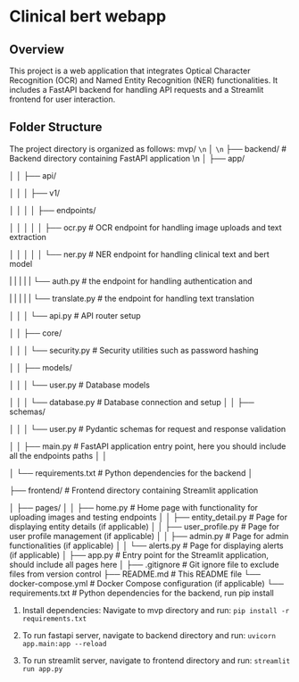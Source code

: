# Clinical bert webapp

## Overview

This project is a web application that integrates Optical Character Recognition (OCR) and Named Entity Recognition (NER) functionalities. It includes a FastAPI backend for handling API requests and a Streamlit frontend for user interaction.

## Folder Structure

The project directory is organized as follows:
mvp/ `\n`
│ `\n`
├── backend/ # Backend directory containing FastAPI application \n
│ ├── app/

│ │ ├── api/

│ │ │ ├── v1/

│ │ │ │ ├── endpoints/

│ │ │ │ │ ├── ocr.py # OCR endpoint for handling image uploads and text extraction

│ │ │ │ │ └── ner.py # NER endpoint for handling clinical text and bert model

| | | | | └── auth.py # the endpoint for handling authentication and 

| | | | | └── translate.py # the endpoint for handling text translation

│ │ │ └── api.py # API router setup

│ │ ├── core/

│ │ │ └── security.py # Security utilities such as password hashing

│ │ ├── models/

│ │ │ └── user.py # Database models

│ │ │ └── database.py # Database connection and setup
│ │ ├── schemas/

│ │ │ └── user.py # Pydantic schemas for request and response validation

│ │ ├── main.py # FastAPI application entry point, here you should include all the endpoints paths
│ │

│ └── requirements.txt # Python dependencies for the backend
│

├── frontend/ # Frontend directory containing Streamlit application

│ ├── pages/
│ │ ├── home.py # Home page with functionality for uploading images and testing endpoints
│ │ ├── entity_detail.py # Page for displaying entity details (if applicable)
│ │ ├── user_profile.py # Page for user profile management (if applicable)
│ │ ├── admin.py # Page for admin functionalities (if applicable)
│ │ └── alerts.py # Page for displaying alerts (if applicable)
│ ├── app.py # Entry point for the Streamlit application, should include all pages here
│ 
├── .gitignore # Git ignore file to exclude files from version control
├── README.md # This README file
└── docker-compose.yml # Docker Compose configuration (if applicable)
└── requirements.txt # Python dependencies for the backend, run pip install

1. Install dependencies:
Navigate to mvp directory and run:
`pip install -r requirements.txt`


2. To run fastapi server, navigate to backend directory and run:
`uvicorn app.main:app --reload`

3. To run streamlit server, navigate to frontend directory and run:
`streamlit run app.py`


